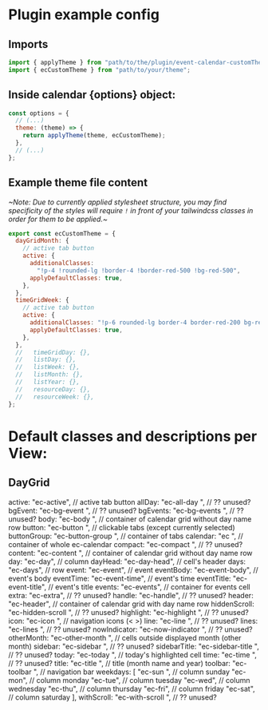 # Plugin example config

## Imports

```javascript
import { applyTheme } from "path/to/the/plugin/event-calendar-customTheme.js";
import { ecCustomTheme } from "path/to/your/theme";
```

## Inside calendar \{options\} object:

```javascript
const options = {
  // (...)
  theme: (theme) => {
    return applyTheme(theme, ecCustomTheme);
  },
  // (...)
};
```

## Example theme file content

_~Note: Due to currently applied stylesheet structure,
you may find specificity of the styles will require `!` in front of your tailwindcss classes in order for them to be applied.~_

```javascript
export const ecCustomTheme = {
  dayGridMonth: {
    // active tab button
    active: {
      additionalClasses:
        "!p-4 !rounded-lg !border-4 !border-red-500 !bg-red-500",
      applyDefaultClasses: true,
    },
  },
  timeGridWeek: {
    // active tab button
    active: {
      additionalClasses: "!p-6 rounded-lg border-4 border-red-200 bg-red-100",
      applyDefaultClasses: true,
    },
  },
  //   timeGridDay: {},
  //   listDay: {},
  //   listWeek: {},
  //   listMonth: {},
  //   listYear: {},
  //   resourceDay: {},
  //   resourceWeek: {},
};
```

# Default classes and descriptions per View:

## DayGrid

active: "ec-active", // active tab button
allDay: "ec-all-day ", // ?? unused?
bgEvent: "ec-bg-event ", // ?? unused?
bgEvents: "ec-bg-events ", // ?? unused?
body: "ec-body ", // container of calendar grid without day name row
button: "ec-button ", // clickable tabs (except currently selected)
buttonGroup: "ec-button-group ", // container of tabs
calendar: "ec ", // container of whole ec-calendar
compact: "ec-compact ", // ?? unused?
content: "ec-content ", // container of calendar grid without day name row
day: "ec-day", // column
dayHead: "ec-day-head", // cell's header
days: "ec-days", // row
event: "ec-event", // event
eventBody: "ec-event-body", // event's body
eventTime: "ec-event-time", // event's time
eventTitle: "ec-event-title", // event's title
events: "ec-events", // container for events cell
extra: "ec-extra", // ?? unused?
handle: "ec-handle", // ?? unused?
header: "ec-header", // container of calendar grid with day name row
hiddenScroll: "ec-hidden-scroll ", // ?? unused?
highlight: "ec-highlight ", // ?? unused?
icon: "ec-icon ", // navigation icons (< >)
line: "ec-line ", // ?? unused?
lines: "ec-lines ", // ?? unused?
nowIndicator: "ec-now-indicator ", // ?? unused?
otherMonth: "ec-other-month ", // cells outside displayed month (other month)
sidebar: "ec-sidebar ", // ?? unused?
sidebarTitle: "ec-sidebar-title ", // ?? unused?
today: "ec-today ", // today's highlighted cell
time: "ec-time ", // ?? unused?
title: "ec-title ", // title (month name and year)
toolbar: "ec-toolbar ", // navigation bar
weekdays: [
"ec-sun ", // column sunday
"ec-mon", // column monday
"ec-tue", // column tuesday
"ec-wed", // column wednesday
"ec-thu", // column thursday
"ec-fri", // column friday
"ec-sat", // column saturday
],
withScroll: "ec-with-scroll ", // ?? unused?
